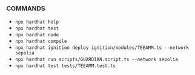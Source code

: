### COMMANDS
- `npx hardhat help`
- `npx hardhat test`
- `npx hardhat node`
- `npx hardhat compile`
- `npx hardhat ignition deploy ignition/modules/TEEAMM.ts --network sepolia`
- `npx hardhat run scripts/GUARDIAN.script.ts --network sepolia`
- `npx hardhat test tests/TEEAMM.test.ts`
